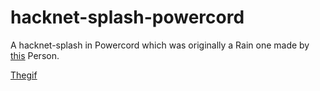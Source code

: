 # hacknet-splash-powercord
A hacknet-splash in Powercord which was originally a Rain one made by [this](https://github.com/A-User-s-Discord-Themes/Rain) Person.

[Thegif](https://sexin.church/JTg8iLt9w6.gif?key=mWADGbYquQfdwn)
